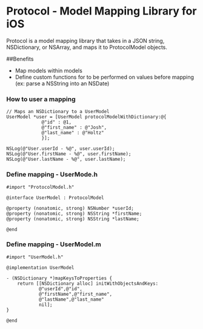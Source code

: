 # Protocol - Model Mapping Library for iOS
Protocol is a model mapping library that takes in a JSON string, NSDictionary, or NSArray, and maps it to ProtocolModel objects.

##Benefits
- Map models within models
- Define custom functions for to be performed on values before mapping (ex: parse a NSString into an NSDate)

### How to user a mapping
```objc
// Maps an NSDictionary to a UserModel
UserModel *user = [UserModel protocolModelWithDictionary:@{
             @"id" : @1,
             @"first_name" : @"Josh",
             @"last_name" : @"Holtz"
             }];
             
NSLog(@"User.userId - %@", user.userId);
NSLog(@"User.firstName - %@", user.firstName);
NSLog(@"User.lastName - %@", user.lastName);

```

### Define mapping - UserMode.h
```objc
#import "ProtocolModel.h"

@interface UserModel : ProtocolModel

@property (nonatomic, strong) NSNumber *userId;
@property (nonatomic, strong) NSString *firstName;
@property (nonatomic, strong) NSString *lastName;

@end

```

### Define mapping - UserModel.m
```objc
#import "UserModel.h"

@implementation UserModel

- (NSDictionary *)mapKeysToProperties {
    return [[NSDictionary alloc] initWithObjectsAndKeys:
            @"userId",@"id",
            @"firstName",@"first_name",
            @"lastName",@"last_name"
            nil];
}

@end

```
